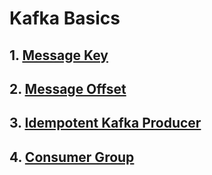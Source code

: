 # Kafka Basics

## 1. [Message Key](https://github.com/eMahtab/mastering-kafka/blob/main/kafka-basics/message-key.md)

## 2. [Message Offset](https://github.com/eMahtab/mastering-kafka/blob/main/kafka-basics/message-offset.md)

## 3. [Idempotent Kafka Producer](https://github.com/eMahtab/mastering-kafka/blob/main/kafka-basics/idempotent-kafka-producer.md)

## 4. [Consumer Group](https://github.com/eMahtab/mastering-kafka/blob/main/kafka-basics/consumer-group.md)






